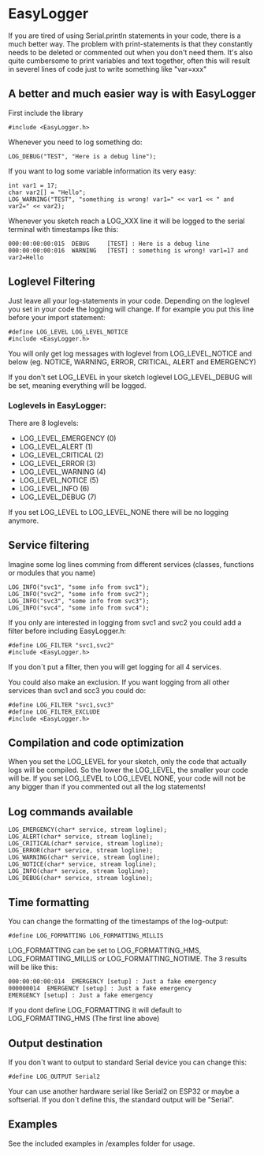 # EasyLogger
If you are tired of using Serial.println statements in your code, there is a much better way. The problem with print-statements is that they constantly needs to be deleted or commented out when you don't need them.
It's also quite cumbersome to print variables and text together, often this will result in severel lines of code just to write something like "var=xxx"

## A better and much easier way is with EasyLogger

First include the library
```
#include <EasyLogger.h>
```
Whenever you need to log something do:
```
LOG_DEBUG("TEST", "Here is a debug line");
```
If you want to log some variable information its very easy:
```
int var1 = 17;
char var2[] = "Hello";
LOG_WARNING("TEST", "something is wrong! var1=" << var1 << " and var2=" << var2);
```
Whenever you sketch reach a LOG_XXX line it will be logged to the serial terminal with timestamps like this:
```
000:00:00:00:015  DEBUG     [TEST] : Here is a debug line
000:00:00:00:016  WARNING   [TEST] : something is wrong! var1=17 and var2=Hello
```


## Loglevel Filtering
Just leave all your log-statements in your code. Depending on the loglevel you set in your code the logging will change.
If for example you put this line before your import statement:
```
#define LOG_LEVEL LOG_LEVEL_NOTICE
#include <EasyLogger.h>
```
You will only get log messages with loglevel from LOG_LEVEL_NOTICE and below (eg. NOTICE, WARNING, ERROR, CRITICAL, ALERT and EMERGENCY)

If you don't set LOG_LEVEL in your sketch loglevel LOG_LEVEL_DEBUG will be set, meaning everything will be logged.

### Loglevels in EasyLogger:
There are 8 loglevels:
* LOG_LEVEL_EMERGENCY (0)
* LOG_LEVEL_ALERT (1)
* LOG_LEVEL_CRITICAL (2)
* LOG_LEVEL_ERROR (3)
* LOG_LEVEL_WARNING (4)
* LOG_LEVEL_NOTICE (5)
* LOG_LEVEL_INFO (6)
* LOG_LEVEL_DEBUG (7)

If you set LOG_LEVEL to LOG_LEVEL_NONE there will be no logging anymore.



## Service filtering
Imagine some log lines comming from different services (classes, functions or modules that you name)
```
LOG_INFO("svc1", "some info from svc1");
LOG_INFO("svc2", "some info from svc2");
LOG_INFO("svc3", "some info from svc3");
LOG_INFO("svc4", "some info from svc4");
```

If you only are interested in logging from svc1 and svc2 you could add a filter before including EasyLogger.h:
```
#define LOG_FILTER "svc1,svc2"
#include <EasyLogger.h>
```
If you don´t put a filter, then you will get logging for all 4 services.

You could also make an exclusion. If you want logging from all other services than svc1 and scc3 you could do:
```
#define LOG_FILTER "svc1,svc3"
#define LOG_FILTER_EXCLUDE
#include <EasyLogger.h>
```

## Compilation and code optimization
When you set the LOG_LEVEL for your sketch, only the code that actually logs will be compiled.
So the lower the LOG_LEVEL, the smaller your code will be.
If you set LOG_LEVEL to LOG_LEVEL NONE, your code will not be any bigger than if you commented out all the log statements!

## Log commands available
```
LOG_EMERGENCY(char* service, stream logline);
LOG_ALERT(char* service, stream logline);
LOG_CRITICAL(char* service, stream logline);
LOG_ERROR(char* service, stream logline);
LOG_WARNING(char* service, stream logline);
LOG_NOTICE(char* service, stream logline);
LOG_INFO(char* service, stream logline);
LOG_DEBUG(char* service, stream logline);
```
## Time formatting
You can change the formatting of the timestamps of the log-output:
```
#define LOG_FORMATTING LOG_FORMATTING_MILLIS
```
LOG_FORMATTING can be set to LOG_FORMATTING_HMS, LOG_FORMATTING_MILLIS or LOG_FORMATTING_NOTIME.
The 3 results will be like this:
```
000:00:00:00:014  EMERGENCY [setup] : Just a fake emergency
000000014  EMERGENCY [setup] : Just a fake emergency
EMERGENCY [setup] : Just a fake emergency
```
If you dont define LOG_FORMATTING it will default to LOG_FORMATTING_HMS (The first line above)

## Output destination
If you don´t want to output to standard Serial device you can change this:
```
#define LOG_OUTPUT Serial2
```
Your can use another hardware serial like Serial2 on ESP32 or maybe a softserial.
If you don´t define this, the standard output will be "Serial".

## Examples
See the included examples in /examples folder for usage.